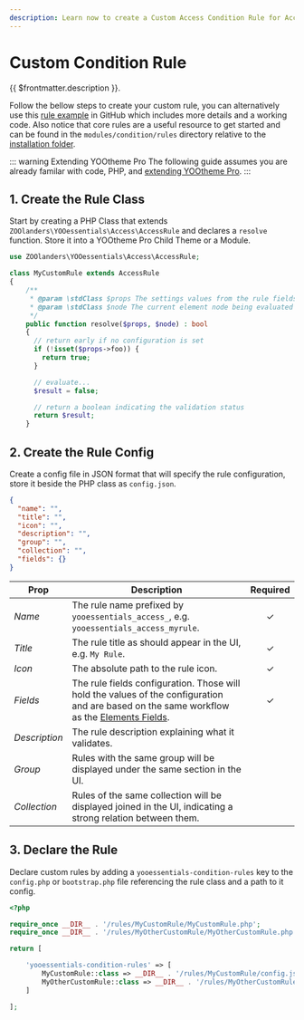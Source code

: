 ```yaml
---
description: Learn now to create a Custom Access Condition Rule for Access and others
---
```


# Custom Condition Rule

{{ $frontmatter.description }}.

Follow the bellow steps to create your custom rule, you can alternatively use this [rule example](https://github.com/zoolanders/ytp-condition-rules) in GitHub which includes more details and a working code. Also notice that core rules are a useful resource to get started and can be found in the `modules/condition/rules` directory relative to the [installation folder](/essentials-for-yootheme-pro/#installation).

::: warning Extending YOOtheme Pro
The following guide assumes you are already familar with code, PHP, and [extending YOOtheme Pro](https://yootheme.com/support/yootheme-pro/joomla/developers-child-themes#extend-functionality).
:::

## 1. Create the Rule Class

Start by creating a PHP Class that extends `ZOOlanders\YOOessentials\Access\AccessRule` and declares a `resolve` function. Store it into a YOOtheme Pro Child Theme or a Module.

```php
use ZOOlanders\YOOessentials\Access\AccessRule;

class MyCustomRule extends AccessRule
{
    /**
     * @param \stdClass $props The settings values from the rule fields
     * @param \stdClass $node The current element node being evaluated
     */
    public function resolve($props, $node) : bool
    {
      // return early if no configuration is set
      if (!isset($props->foo)) {
        return true;
      }

      // evaluate...
      $result = false;

      // return a boolean indicating the validation status
      return $result;
    }
```

## 2. Create the Rule Config

Create a config file in JSON format that will specify the rule configuration, store it beside the PHP class as `config.json`.

```json
{
  "name": "",
  "title": "",
  "icon": "",
  "description": "",
  "group": "",
  "collection": "",
  "fields": {}
}
```

| Prop          | Description                                                                                                                                                                                                       | Required |
| ------------- | ----------------------------------------------------------------------------------------------------------------------------------------------------------------------------------------------------------------- | :------: |
| _Name_        | The rule name prefixed by `yooessentials_access_`, e.g. `yooessentials_access_myrule`.                                                                                                                            | &#x2713; |
| _Title_       | The rule title as should appear in the UI, e.g. `My Rule`.                                                                                                                                                        | &#x2713; |
| _Icon_        | The absolute path to the rule icon.                                                                                                                                                                               | &#x2713; |
| _Fields_      | The rule fields configuration. Those will hold the values of the configuration and are based on the same workflow as the [Elements Fields](https://yootheme.com/support/yootheme-pro/joomla/developers-elements). | &#x2713; |
| _Description_ | The rule description explaining what it validates.                                                                                                                                                                |
| _Group_       | Rules with the same group will be displayed under the same section in the UI.                                                                                                                                     |
| _Collection_  | Rules of the same collection will be displayed joined in the UI, indicating a strong relation between them.                                                                                                       |

## 3. Declare the Rule

Declare custom rules by adding a `yooessentials-condition-rules` key to the `config.php` or `bootstrap.php` file referencing the rule class and a path to it config.

```php
<?php

require_once __DIR__ . '/rules/MyCustomRule/MyCustomRule.php';
require_once __DIR__ . '/rules/MyOtherCustomRule/MyOtherCustomRule.php';

return [

    'yooessentials-condition-rules' => [
        MyCustomRule::class => __DIR__ . '/rules/MyCustomRule/config.json',
        MyOtherCustomRule::class => __DIR__ . '/rules/MyOtherCustomRule/config.json',
    ]

];
```
